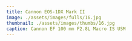 ```yaml
---
title: Cannon EOS-1DX Mark II
image: ./assets/images/fulls/16.jpg
thumbnail: ./assets/images/thumbs/16.jpg
caption: Cannon EF 100 mm F2.8L Macro IS USM
---
```

